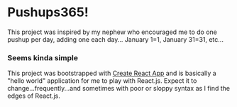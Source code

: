 # Pushups365!

This project was inspired by my nephew who encouraged me to do one pushup per day, adding one each day...  January 1=1, January 31=31, etc...

### Seems kinda simple

This project was bootstrapped with [Create React App](https://github.com/facebook/create-react-app) and is basically a "hello world" application for me to play with React.js.  Expect it to change...frequently...and sometimes with poor or sloppy syntax as I find the edges of React.js.

